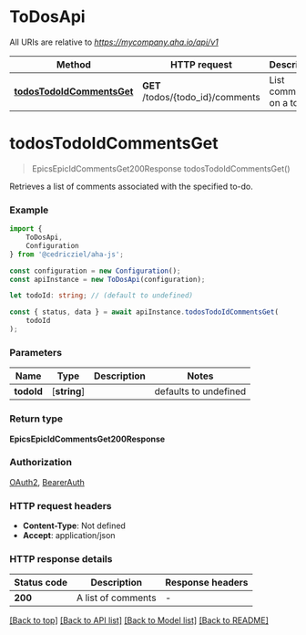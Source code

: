 # ToDosApi

All URIs are relative to *https://mycompany.aha.io/api/v1*

|Method | HTTP request | Description|
|------------- | ------------- | -------------|
|[**todosTodoIdCommentsGet**](#todostodoidcommentsget) | **GET** /todos/{todo_id}/comments | List comments on a to-do|

# **todosTodoIdCommentsGet**
> EpicsEpicIdCommentsGet200Response todosTodoIdCommentsGet()

Retrieves a list of comments associated with the specified to-do.

### Example

```typescript
import {
    ToDosApi,
    Configuration
} from '@cedricziel/aha-js';

const configuration = new Configuration();
const apiInstance = new ToDosApi(configuration);

let todoId: string; // (default to undefined)

const { status, data } = await apiInstance.todosTodoIdCommentsGet(
    todoId
);
```

### Parameters

|Name | Type | Description  | Notes|
|------------- | ------------- | ------------- | -------------|
| **todoId** | [**string**] |  | defaults to undefined|


### Return type

**EpicsEpicIdCommentsGet200Response**

### Authorization

[OAuth2](../README.md#OAuth2), [BearerAuth](../README.md#BearerAuth)

### HTTP request headers

 - **Content-Type**: Not defined
 - **Accept**: application/json


### HTTP response details
| Status code | Description | Response headers |
|-------------|-------------|------------------|
|**200** | A list of comments |  -  |

[[Back to top]](#) [[Back to API list]](../README.md#documentation-for-api-endpoints) [[Back to Model list]](../README.md#documentation-for-models) [[Back to README]](../README.md)

